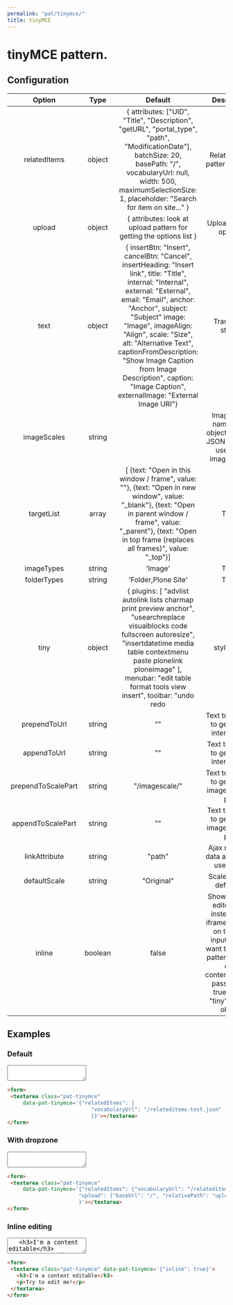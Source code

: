 ```yaml
---
permalink: "pat/tinymce/"
title: tinyMCE
---
```


# tinyMCE pattern.

## Configuration

| Option | Type | Default | Description |
|:-:|:-:|:-:|:-:|
| relatedItems | object | { attributes: ["UID", "Title", "Description", "getURL", "portal_type", "path", "ModificationDate"], batchSize: 20, basePath: "/", vocabularyUrl: null, width: 500, maximumSelectionSize: 1, placeholder: "Search for item on site..." } | Related items pattern options. |
| upload | object | { attributes: look at upload pattern for getting the options list } | Upload pattern options. |
| text | object | { insertBtn: "Insert", cancelBtn: "Cancel", insertHeading: "Insert link", title: "Title", internal: "Internal", external: "External", email: "Email", anchor: "Anchor", subject: "Subject" image: "Image", imageAlign: "Align", scale: "Size", alt: "Alternative Text", captionFromDescription: "Show Image Caption from Image Description", caption: "Image Caption", externalImage: "External Image URI"} | Translation strings |
| imageScales | string |  | Image scale name/value object-array or JSON string for use in the image dialog. |
| targetList | array | [ {text: "Open in this window / frame", value: ""}, {text: "Open in new window", value: "_blank"}, {text: "Open in parent window / frame", value: "_parent"}, {text: "Open in top frame (replaces all frames)", value: "_top"}] | TODO |
| imageTypes | string | 'Image' | TODO |
| folderTypes | string | 'Folder,Plone Site' | TODO |
| tiny | object | { plugins: [ "advlist autolink lists charmap print preview anchor", "usearchreplace visualblocks code fullscreen autoresize", "insertdatetime media table contextmenu paste plonelink ploneimage" ], menubar: "edit table format tools view insert", toolbar: "undo redo | styleselect | bold italic | alignleft aligncenter alignright alignjustify | bullist numlist outdent indent | unlink plonelink ploneimage", autoresize_max_height: 1500 } | TODO |
| prependToUrl | string | "" | Text to prepend to generated internal urls. |
| appendToUrl | string | "" | Text to append to generated internal urls. |
| prependToScalePart | string | "/imagescale/" | Text to prepend to generated image scale url part. |
| appendToScalePart | string | "" | Text to append to generated image scale url part. |
| linkAttribute | string | "path" | Ajax response data attribute to use for url. |
| defaultScale | string | "Original" | Scale name to default to. |
| inline | boolean | false | Show tinyMCE editor inline instead in an iframe. Use this on textarea inputs. If you want to use this pattern directly on a contenteditable, pass "inline: true" to the "tiny" options object. |


## Examples

### Default

<form>
 <textarea class="pat-tinymce"
     data-pat-tinymce='{"relatedItems": {
                           "vocabularyUrl": "/relateditems-test.json"
                           }}'></textarea>
</form>

```html
<form>
 <textarea class="pat-tinymce"
     data-pat-tinymce='{"relatedItems": {
                           "vocabularyUrl": "/relateditems-test.json"
                           }}'></textarea>
</form>
```

### With dropzone

<form>
 <textarea class="pat-tinymce"
     data-pat-tinymce='{"relatedItems": {"vocabularyUrl": "/relateditems-test.json" },
                       "upload": {"baseUrl": "/", "relativePath": "upload"}
                       }'></textarea>
</form>

```html
<form>
 <textarea class="pat-tinymce"
     data-pat-tinymce='{"relatedItems": {"vocabularyUrl": "/relateditems-test.json" },
                       "upload": {"baseUrl": "/", "relativePath": "upload"}
                       }'></textarea>
</form>
```

### Inline editing

<form>
 <textarea class="pat-tinymce" data-pat-tinymce='{"inline": true}'>
   <h3>I'm a content editable</h3>
   <p>Try to edit me!</p>
 </textarea>
</form>

```html
<form>
 <textarea class="pat-tinymce" data-pat-tinymce='{"inline": true}'>
   <h3>I'm a content editable</h3>
   <p>Try to edit me!</p>
 </textarea>
</form>
```





